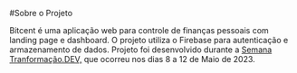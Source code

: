 #Sobre o Projeto

Bitcent é uma aplicação web para controle de finanças pessoais com landing page e dashboard. O projeto utiliza o Firebase para autenticação e armazenamento de dados.
Projeto foi desenvolvido durante a [Semana Tranformação.DEV,](https://semana.transformacao.dev/) que ocorreu nos dias 8 a 12 de Maio de 2023.
